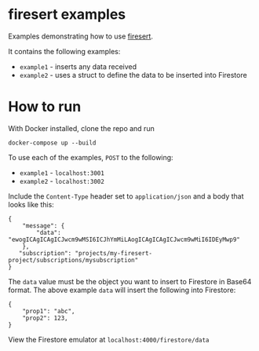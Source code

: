 # firesert examples

Examples demonstrating how to use [firesert](https://github.com/JonnyOrman/firesert).

It contains the following examples:
- `example1` - inserts any data received
- `example2` - uses a struct to define the data to be inserted into Firestore

# How to run

With Docker installed, clone the repo and run
```
docker-compose up --build
```

To use each of the examples, `POST` to the following:
- `example1` - `localhost:3001`
- `example2` - `localhost:3002`

Include the `Content-Type` header set to `application/json` and a body that looks like this:
```
{
    "message": {
        "data": "ewogICAgICAgICJwcm9wMSI6ICJhYmMiLAogICAgICAgICJwcm9wMiI6IDEyMwp9"
    },
   "subscription": "projects/my-firesert-project/subscriptions/mysubscription"
}
```

The `data` value must be the object you want to insert to Firestore in Base64 format. The above example `data` will insert the following into Firestore:
```
{
    "prop1": "abc",
    "prop2": 123,
}
```

View the Firestore emulator at `localhost:4000/firestore/data`